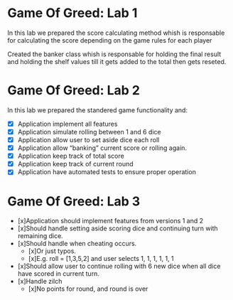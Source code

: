 # Game Of Greed: Lab 1

In this lab we prepared the score calculating method whish is responsable for calculating the score depending on the game rules for each player

Created the banker class whish is responsable for holding the final result and holding the shelf values till it gets added to the total then gets reseted.

# Game Of Greed: Lab 2

In this lab we prepared the standered game functionality and:

- [x] Application implement all features
- [x] Application simulate rolling between 1 and 6 dice
- [x] Application allow user to set aside dice each roll
- [x] Application allow “banking” current score or rolling again.
- [x] Application keep track of total score
- [x] Application keep track of current round
- [x] Application have automated tests to ensure proper operation

# Game Of Greed: Lab 3

- [x]Application should implement features from versions 1 and 2
- [x]Should handle setting aside scoring dice and continuing turn with remaining dice.
- [x]Should handle when cheating occurs.
  - [x]Or just typos.
  - [x]E.g. roll = [1,3,5,2] and user selects 1, 1, 1, 1, 1, 1
- [x]Should allow user to continue rolling with 6 new dice when all dice have scored in current turn.
- [x]Handle zilch
  - [x]No points for round, and round is over

